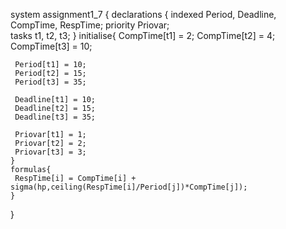 system assignment1_7 {
    declarations {
   	 indexed Period, Deadline, CompTime, RespTime;
   	 priority Priovar;    
   	 tasks t1, t2, t3;
    }
    initialise{
   	 CompTime[t1] = 2;
   	 CompTime[t2] = 4;
   	 CompTime[t3] = 10;

   	 Period[t1] = 10;
   	 Period[t2] = 15;
   	 Period[t3] = 35;

   	 Deadline[t1] = 10;
   	 Deadline[t2] = 15;
   	 Deadline[t3] = 35;

   	 Priovar[t1] = 1;
   	 Priovar[t2] = 2;
   	 Priovar[t3] = 3;
    }
    formulas{
   	 RespTime[i] = CompTime[i] +  sigma(hp,ceiling(RespTime[i]/Period[j])*CompTime[j]);
    }
}
